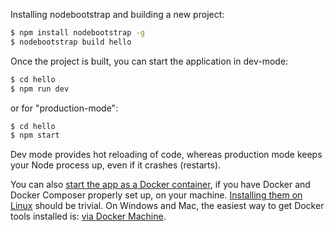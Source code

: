 
Installing nodebootstrap and building a new project: 

~~~~~~~~ bash
$ npm install nodebootstrap -g
$ nodebootstrap build hello
~~~~~~~~

Once the project is built, you can start the application in dev-mode:

~~~~ bash
$ cd hello
$ npm run dev
~~~~

or for "production-mode":

~~~~ bash
$ cd hello
$ npm start
~~~~

Dev mode provides hot reloading of code, whereas production mode keeps your Node process up, even if it crashes (restarts).

You can also [start the app as a Docker container](/documentation.html#docker-support), if you have Docker and Docker Composer properly set up, on your machine. [Installing them on Linux](https://docs.docker.com/linux/step_one/) should be trivial. On Windows and Mac, the easiest way to get Docker tools installed is: [via Docker Machine](https://docs.docker.com/machine/).
